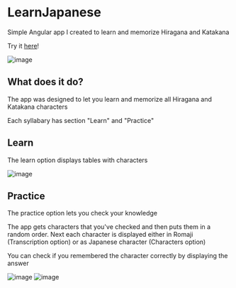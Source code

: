 # LearnJapanese

Simple Angular app I created to learn and memorize Hiragana and Katakana

Try it [here](https://pepekwapien.github.io/LearnJapanese/)!

![image](https://user-images.githubusercontent.com/51708716/235876342-d629702f-9002-43dd-b061-0b31d683a85a.png)

## What does it do?

The app was designed to let you learn and memorize all Hiragana and Katakana characters

Each syllabary has section "Learn" and "Practice"

## Learn

The learn option displays tables with characters

![image](https://user-images.githubusercontent.com/51708716/235877063-c55c9d08-5751-4617-90d2-5fecfbe612ae.png)


## Practice

The practice option lets you check your knowledge

The app gets characters that you've checked and then puts them in a random order. Next each character is displayed either in Romaji (Transcription option) or as Japanese character (Characters option)

You can check if you remembered the character correctly by displaying the answer

![image](https://user-images.githubusercontent.com/51708716/235877914-299a2fcb-96d0-46b4-960f-a22241bfb162.png)
![image](https://user-images.githubusercontent.com/51708716/235877988-bdfac119-7d22-4f53-bacd-1a05c1631aeb.png)
